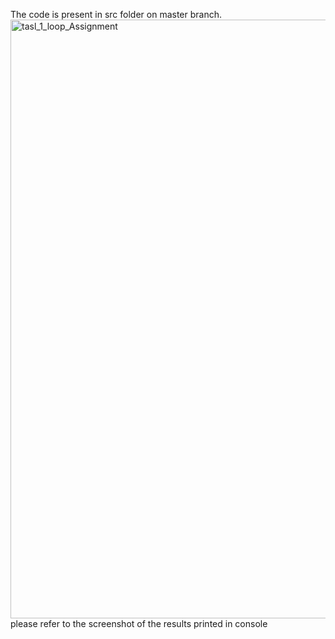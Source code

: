 The code is present in src folder on master branch. <img width="958" alt="tasl_1_loop_Assignment" src="https://github.com/LordAjinkya/Loop_Assignment/assets/55977408/3c010930-c2d9-4a8f-abd6-a949cb83271e">
please refer to the screenshot of the results printed in console
